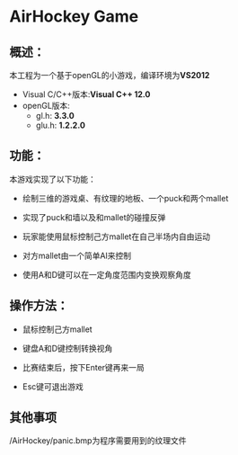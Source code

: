 # AirHockey Game

## 概述：

本工程为一个基于openGL的小游戏，编译环境为**VS2012**

- Visual C/C++版本:**Visual C++ 12.0**
- openGL版本:
	- gl.h: **3.3.0**
	- glu.h: **1.2.2.0**

## 功能：

本游戏实现了以下功能：
		
- 绘制三维的游戏桌、有纹理的地板、一个puck和两个mallet
		
- 实现了puck和墙以及和mallet的碰撞反弹
		
- 玩家能使用鼠标控制己方mallet在自己半场内自由运动
		
- 对方mallet由一个简单AI来控制
		
- 使用A和D键可以在一定角度范围内变换观察角度

## 操作方法：

- 鼠标控制己方mallet

- 键盘A和D键控制转换视角

- 比赛结束后，按下Enter键再来一局

- Esc键可退出游戏

## 其他事项

/AirHockey/panic.bmp为程序需要用到的纹理文件
